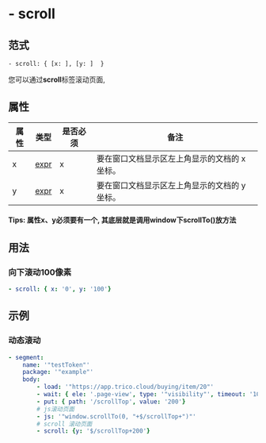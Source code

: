 # \- scroll

## 范式
```
- scroll: { [x: ], [y: ]  }
```
您可以通过**scroll**标签滚动页面, 

## 属性
| 属性 | 类型 | 是否必须 | 备注 |
|--------|--------|--------|--------|
|   x   | [expr](datatype.md)  | x |  要在窗口文档显示区左上角显示的文档的 x 坐标。 |
|   y   | [expr](datatype.md)  | x |  要在窗口文档显示区左上角显示的文档的 y 坐标。  |
#### Tips: 属性x、y必须要有一个, 其底层就是调用window下scrollTo()放方法

## 用法
### 向下滚动100像素
```yaml
- scroll: { x: '0', y: '100'}
```

## 示例
### 动态滚动
```yaml
- segment:
    name: '"testToken"'
    package: '"example"'
    body:
        - load: '"https://app.trico.cloud/buying/item/20"'
        - wait: { ele: '.page-view', type: '"visibility"', timeout: '1000'}
        - put: { path: '/scrollTop', value: '200'}
        # js滚动页面
        - js: '"window.scrollTo(0, "+$/scrollTop+")"'
        # scroll 滚动页面
        - scroll: {y: '$/scrollTop+200'}
```